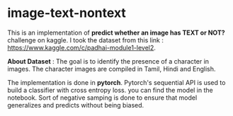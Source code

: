 # image-text-nontext
This is an implementation of **predict whether an image has TEXT or NOT?** challenge on kaggle.
I took the dataset from this link : https://www.kaggle.com/c/padhai-module1-level2.


**About Dataset** : The goal is to identify the presence of a character in images.  The character images are compiled in Tamil, Hindi and English.


The implementation is done in **pytorch**. Pytorch's sequential API is used to build a classifier with cross entropy loss. you can find the model in the notebook. Sort of negative samping is done to ensure that model generalizes and predicts without being biased.

